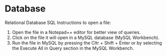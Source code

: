 # Database
Relational Database SQL
Instructions to open a file:

1. Open the file in a Notepad++ editor for better view of queries.
2. Click on the file it will open in a MySQL database (MySQL Workbench).
3. Run the file in MySQL by pressing the Cltr + Shift + Enter or by selecting the Execute All in Query section in the MySQL Workbench.
